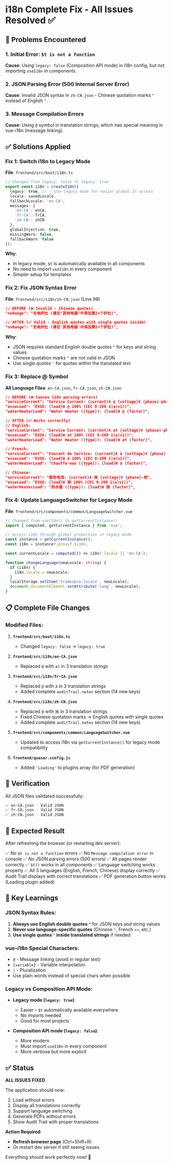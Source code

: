 # i18n Complete Fix - All Issues Resolved ✅

## 🐛 Problems Encountered

### 1. Initial Error: `$t is not a function`
**Cause**: Using `legacy: false` (Composition API mode) in i18n config, but not importing `useI18n` in components.

### 2. JSON Parsing Error (500 Internal Server Error)
**Cause**: Invalid JSON syntax in `zh-CN.json` - Chinese quotation marks `"` instead of English `"`.

### 3. Message Compilation Errors
**Cause**: Using `@` symbol in translation strings, which has special meaning in vue-i18n (message linking).

## ✅ Solutions Applied

### Fix 1: Switch i18n to Legacy Mode

**File**: `frontend/src/boot/i18n.ts`

```typescript
// Changed from legacy: false to legacy: true
export const i18n = createI18n({
  legacy: true, // ✅ Use legacy mode for easier global $t access
  locale: savedLocale,
  fallbackLocale: 'en-CA',
  messages: {
    'en-CA': enCA,
    'fr-CA': frCA,
    'zh-CN': zhCN
  },
  globalInjection: true,
  missingWarn: false,
  fallbackWarn: false
});
```

**Why**: 
- In legacy mode, `$t` is automatically available in all components
- No need to import `useI18n` in every component
- Simpler setup for templates

### Fix 2: Fix JSON Syntax Error

**File**: `frontend/src/i18n/zh-CN.json` (Line 98)

```json
// BEFORE (❌ Invalid - Chinese quotes)
"noRange": "无电炉灶 (请在"其他电器"中添加第2+个炉灶)",

// AFTER (✅ Valid - English quotes with single quotes inside)
"noRange": "无电炉灶 (请在'其他电器'中添加第2+个炉灶)",
```

**Why**: 
- JSON requires standard English double quotes `"` for keys and string values
- Chinese quotation marks `"` are not valid in JSON
- Use single quotes `'` for quotes within the translated text

### Fix 3: Replace @ Symbol

**All Language Files**: `en-CA.json`, `fr-CA.json`, `zh-CN.json`

```json
// BEFORE (❌ Causes i18n parsing errors)
"serviceCurrent": "Service Current: {current}A @ {voltage}V {phase}-phase",
"evseLoad": "EVSE: {load}W @ 100% (CEC 8-200 1)a)vi))",
"waterHeaterLoad": "Water Heater ({type}): {load}W @ {factor}",

// AFTER (✅ Works correctly)
// English:
"serviceCurrent": "Service Current: {current}A at {voltage}V {phase}-phase",
"evseLoad": "EVSE: {load}W at 100% (CEC 8-200 1)a)vi))",
"waterHeaterLoad": "Water Heater ({type}): {load}W at {factor}",

// French:
"serviceCurrent": "Courant de Service: {current}A à {voltage}V {phase}-phase",
"evseLoad": "EVSE: {load}W à 100% (CEC 8-200 1)a)vi))",
"waterHeaterLoad": "Chauffe-eau ({type}): {load}W à {factor}",

// Chinese:
"serviceCurrent": "服务电流: {current}A 按 {voltage}V {phase}-相",
"evseLoad": "EVSE: {load}W 按 100% (CEC 8-200 1)a)vi))",
"waterHeaterLoad": "热水器 ({type}): {load}W 按 {factor}",
```

### Fix 4: Update LanguageSwitcher for Legacy Mode

**File**: `frontend/src/components/common/LanguageSwitcher.vue`

```typescript
// Changed from useI18n() to getCurrentInstance()
import { computed, getCurrentInstance } from 'vue';

// Access i18n through global properties in legacy mode
const instance = getCurrentInstance();
const i18n = instance?.proxy?.$i18n;

const currentLocale = computed(() => i18n?.locale || 'en-CA');

function changeLanguage(newLocale: string) {
  if (i18n) {
    i18n.locale = newLocale;
  }
  localStorage.setItem('tradespro-locale', newLocale);
  document.documentElement.setAttribute('lang', newLocale);
}
```

## 📋 Complete File Changes

### Modified Files:

1. **`frontend/src/boot/i18n.ts`**
   - Changed `legacy: false` → `legacy: true`

2. **`frontend/src/i18n/en-CA.json`**
   - Replaced `@` with `at` in 3 translation strings

3. **`frontend/src/i18n/fr-CA.json`**
   - Replaced `@` with `à` in 3 translation strings
   - Added complete `auditTrail.notes` section (14 new keys)

4. **`frontend/src/i18n/zh-CN.json`**
   - Replaced `@` with `按` in 3 translation strings
   - Fixed Chinese quotation marks → English quotes with single quotes
   - Added complete `auditTrail.notes` section (14 new keys)

5. **`frontend/src/components/common/LanguageSwitcher.vue`**
   - Updated to access i18n via `getCurrentInstance()` for legacy mode compatibility

6. **`frontend/quasar.config.js`**
   - Added `'Loading'` to plugins array (for PDF generation)

## 🧪 Verification

All JSON files validated successfully:
```bash
✅ en-CA.json - Valid JSON
✅ fr-CA.json - Valid JSON  
✅ zh-CN.json - Valid JSON
```

## 🎯 Expected Result

After refreshing the browser (or restarting dev server):

✅ No `$t is not a function` errors
✅ No `Message compilation error` in console
✅ No JSON parsing errors (500 errors)
✅ All pages render correctly
✅ `$t()` works in all components
✅ Language switching works properly
✅ All 3 languages (English, French, Chinese) display correctly
✅ Audit Trail displays with correct translations
✅ PDF generation button works (Loading plugin added)

## 📝 Key Learnings

### JSON Syntax Rules:
1. **Always use English double quotes `"`** for JSON keys and string values
2. **Never use language-specific quotes** (Chinese `"`, French `«»`, etc.)
3. **Use single quotes `'` inside translated strings** if needed

### vue-i18n Special Characters:
- `@` - Message linking (avoid in regular text)
- `{variable}` - Variable interpolation  
- `|` - Pluralization
- Use plain words instead of special chars when possible

### Legacy vs Composition API Mode:
- **Legacy mode (`legacy: true`)**: 
  - Easier - `$t` automatically available everywhere
  - No imports needed
  - Good for most projects
  
- **Composition API mode (`legacy: false`)**:
  - More modern
  - Must import `useI18n` in every component
  - More verbose but more explicit

## ✅ Status

**ALL ISSUES FIXED** 

The application should now:
1. Load without errors
2. Display all translations correctly
3. Support language switching
4. Generate PDFs without errors
5. Show Audit Trail with proper translations

**Action Required**: 
- **Refresh browser page** (Ctrl+Shift+R)
- Or restart dev server if still seeing issues

Everything should work perfectly now! 🎉


